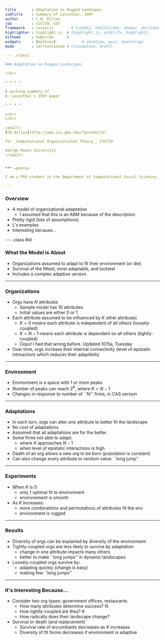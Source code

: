 ```yaml
---
title       : Adaptation on Rugged Landsapes
subtitle    : Summary of Levinthal, 1997
author      : C.W. Dillon
job         : CSS739, COT
framework   : revealjs        # {io2012, html5slides, shower, dzslides, ...}
highlighter : highlight.js  # {highlight.js, prettify, highlight}
hitheme     : tomorrow      # 
widgets     : [mathjax]            # {mathjax, quiz, bootstrap}
mode        : selfcontained # {standalone, draft}

--- .class1

### Adaptation on Rugged Landscapes 
   
</br>   
   
* * * * 

A working summary of 
D. Levinthal's 1997 paper

* * * * 
  
</br>
</br>
   
<small> 
[CW Dillon](http://www.css.gmu.edu/?q=node/15) 

for _Computational Organizational Theory_, CSS739

George Mason University
</small>


*** =pnotes

I am a PhD student in the Department of Computational Social Sciences, at the Krasnow Institute for Advanced Studies. We focus primarily on neurosciences and applications of complexity theory from a behavioral perspective. This seminar, by Dr. Maksim Tsvetovat is presented as a special topic in social network analysis.

---
```


### Overview

* A model of organizational adaptation 
  * I assumed that this is an ABM because of the description 
* Pretty rigid (lots of assumptions)
* L's examples
* Interesting because...

--- .class #id 

### What the Model is About

* Organizations assumed to adapt to fit their environment (or die)
* Survival of the fittest, most adaptable, and luckiest
* Includes a complex adaptive version

---

### Organizations

* Orgs have $N$ attributes
  * Sample model has 10 attributes
  * Initial values are either 0 or 1
* Each attribute assumed to be influenced by $K$ other attributes
  * $K=0$ means each attribute is independent of all others (loosely-coupled)
  * $K=N-1$ means each attribute is dependent on all others (tightly-coupled)
  * Oops! I had that wrong before. Updated 1015a, Tuesday
* Over time, orgs increase their internal connectivity (level of epistatic intreaction) which reduces their adaptibilty

---

### Environment

* Environment is a space with 1 or more peaks
* Number of peaks can reach $2^K$, where $K=N-1$
* Changes in response to number of ``fit'' firms, in CAS version


---

### Adaptations

* In each turn, orgs can alter one attribute to better fit the landscape
* No cost of adaptations
* Assumed that all adaptations are for the better
* Some firms not able to adapt: 
  * where $K$ approaches $N-1$
  * when level of epistatic interactions is high
* Death of an org allows a new org to be born (population is constant)
* Can also change every attribute to random value: ``long jump''

---

### Experiments

* When $K$ is 0: 
  * only 1 optimal fit to environment
  * environement is smooth
* As $K$ increases:
  * more combinations and permutations of attributes fit the env
  * environment is rugged

---

### Results

* Diversity of orgs can be explained by diversity of the environment
* Tightly-coupled orgs are less likely to survive by adaptation: 
  * change in one attribute impacts many others
  * better to make ``long jumps'' in dynamic landscapes
* Loosely-coupled orgs survive by: 
  * adapting quickly (change is easy)
  * making few ``long jumps''


---

### It's Interesting Because...

* Consider two org types: government offices, restaurants
  * How many attributes determine success? $N$
  * How tightly-coupled are they? $K$
  * How radically does their landscape change?
* Survival or death (and replacement)
  * Survival rate of encumbants decreases as $K$ increases
  * Diversity of fit forms decreases if environment is adaptive





